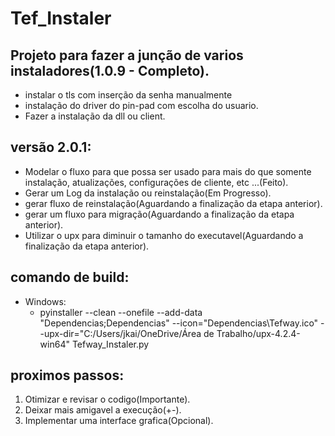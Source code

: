# Tef_Instaler
## Projeto para fazer a junção de varios instaladores(1.0.9 - Completo).
- instalar o tls com inserção da senha manualmente
- instalação do driver do pin-pad com escolha do usuario.
- Fazer a instalação da dll ou client.
## versão 2.0.1:
- Modelar o fluxo para que possa ser usado para mais do que somente instalação, atualizações, configurações de cliente, etc ...(Feito).
- Gerar um Log da instalação ou reinstalação(Em Progresso).
- gerar fluxo de reinstalação(Aguardando a finalização da etapa anterior).
- gerar um fluxo para migração(Aguardando a finalização da etapa anterior).
- Utilizar o upx para diminuir o tamanho do executavel(Aguardando a finalização da etapa anterior).
## comando de build:
- Windows:
  - pyinstaller --clean --onefile --add-data "Dependencias;Dependencias" --icon="Dependencias\Tefway.ico" --upx-dir="C:/Users/jkai/OneDrive/Área de Trabalho/upx-4.2.4-win64" Tefway_Instaler.py
## proximos passos:
1. Otimizar e revisar o codigo(Importante).
2. Deixar mais amigavel a execução(+-).
3. Implementar uma interface grafica(Opcional).
